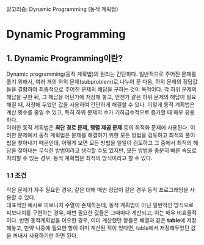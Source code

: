 <head>
    알고리즘: Dynamic Programming (동적 계획법)
</head>
<body>
    <h1>Dynamic Programming</h>
    <h2>1. Dynamic Programming이란?</h2>
    <p>
        Dynamic programming(동적 계획법)의 원리는 간단하다. 일반적으로 주어진 문제를 풀기 위해서, 여러 개의 하위 문제(subproblem)로 나누어 푼 다음, 하위 문제의 정답값들을 결합하여 최종적으로 주어진 문제의 해답을 구하는 것이 목적이다. 각 하위 문제의 해답을 구한 뒤, 그 해답을 어딘가에 저장해 놓고, 언젠가 같은 하위 문제의 해답이 필요해질 때, 저장해 두었던 값을 사용하여 간단하게 해결할 수 있다. 이렇게 동적 계획법은 계산 횟수를 줄일 수 있고, 특히 하위 문제의 수가 기하급수적으로 증가할 때 매우 유용하다.<br>
        이러한 동적 계획법은 <strong>최단 경로 문제, 행렬 제곱 문제</strong> 등의 최적화 문제에 사용된다. 이러한 문제에서 동적 계획법은 문제를 해결하기 위한 모든 방법을 검토하고 최적의 풀이법을 찾아내기 때문인데, 어떻게 보면 모든 방법을 일일이 검토하고 그 중에서 최적의 해답을 찾아내는 무식한 방법이라고 생각할 수도 있지만, 모든 방법을 충분히 빠른 속도로 처리할 수 있는 경우, 동적 계획법은 최적의 방식이라고 할 수 있다.<br>
    </p>
    <h3>1.1 조건</h3>
    <p>
        작은 문제가 자주 필요한 경우, 같은 대해 매번 정답이 같은 경우 동적 프로그래밍을 사용할 수 있다.<br>
        대표적인 예시로 피보나치 수열이 존재하는데, 동적 계획법이 아닌 일반적인 방식으로 피보나치를 구현하는 경우, 매번 필요한 값들은 그때마다 계산되고, 이는 매우 비효율적이다. 반면 동적계획법을 이요한 경우, 이미 계산했던 항들은 배열과 같은 <strong>table</strong>에 저장해놓고, 만약 나중에 필요한 항이 이미 계산된 적이 있다면, table에서 저장해두었던 값을 꺼내서 사용하기만 하면 된다.
    </p>
    <h2></h2>
    
</body>